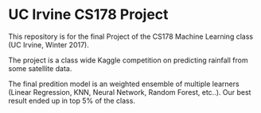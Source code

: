 # UC Irvine CS178 Project

This repository is for the final Project of the CS178 Machine Learning class (UC Irvine, Winter 2017).

The project is a class wide Kaggle competition on predicting rainfall from some satellite data. 

The final predition model is an weighted ensemble of multiple learners (Linear Regression, KNN, Neural Network, Random Forest, etc..). Our best result ended up in top 5% of the class.
